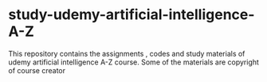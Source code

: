 # study-udemy-artificial-intelligence-A-Z
This repository contains the assignments , codes and study materials of udemy artificial intelligence A-Z course. Some of the materials are copyright of course creator
